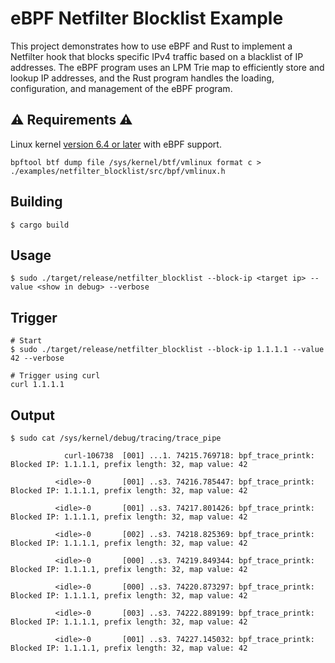 # eBPF Netfilter Blocklist Example

This project demonstrates how to use eBPF and Rust to implement a Netfilter hook that blocks specific IPv4 traffic based on a blacklist of IP addresses. The eBPF program uses an LPM Trie map to efficiently store and lookup IP addresses, and the Rust program handles the loading, configuration, and management of the eBPF program.


## ⚠ Requirements ⚠

Linux kernel [version 6.4 or later](https://github.com/torvalds/linux/commit/84601d6ee68ae820dec97450934797046d62db4b) with eBPF support.

```shell
bpftool btf dump file /sys/kernel/btf/vmlinux format c > ./examples/netfilter_blocklist/src/bpf/vmlinux.h
```

## Building

```shell
$ cargo build
```

## Usage

```shell
$ sudo ./target/release/netfilter_blocklist --block-ip <target ip> --value <show in debug> --verbose
```

## Trigger

```shell
# Start
$ sudo ./target/release/netfilter_blocklist --block-ip 1.1.1.1 --value 42 --verbose

# Trigger using curl
curl 1.1.1.1
```

## Output

```shell
$ sudo cat /sys/kernel/debug/tracing/trace_pipe
```
```text
            curl-106738  [001] ...1. 74215.769718: bpf_trace_printk: Blocked IP: 1.1.1.1, prefix length: 32, map value: 42

          <idle>-0       [001] ..s3. 74216.785447: bpf_trace_printk: Blocked IP: 1.1.1.1, prefix length: 32, map value: 42

          <idle>-0       [001] ..s3. 74217.801426: bpf_trace_printk: Blocked IP: 1.1.1.1, prefix length: 32, map value: 42

          <idle>-0       [002] ..s3. 74218.825369: bpf_trace_printk: Blocked IP: 1.1.1.1, prefix length: 32, map value: 42

          <idle>-0       [000] ..s3. 74219.849344: bpf_trace_printk: Blocked IP: 1.1.1.1, prefix length: 32, map value: 42

          <idle>-0       [000] ..s3. 74220.873297: bpf_trace_printk: Blocked IP: 1.1.1.1, prefix length: 32, map value: 42

          <idle>-0       [003] ..s3. 74222.889199: bpf_trace_printk: Blocked IP: 1.1.1.1, prefix length: 32, map value: 42

          <idle>-0       [001] ..s3. 74227.145032: bpf_trace_printk: Blocked IP: 1.1.1.1, prefix length: 32, map value: 42
```
